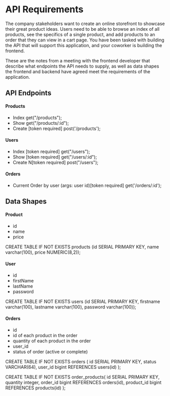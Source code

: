 # API Requirements
The company stakeholders want to create an online storefront to showcase their great product ideas. Users need to be able to browse an index of all products, see the specifics of a single product, and add products to an order that they can view in a cart page. You have been tasked with building the API that will support this application, and your coworker is building the frontend.

These are the notes from a meeting with the frontend developer that describe what endpoints the API needs to supply, as well as data shapes the frontend and backend have agreed meet the requirements of the application. 

## API Endpoints
#### Products
- Index get("/products");
- Show get("/products/:id");
- Create [token required] post('/products');

#### Users
- Index [token required] get("/users");
- Show [token required] get("/users/:id");
- Create N[token required] post("/users");

#### Orders
- Current Order by user (args: user id)[token required] get('/orders/:id');

## Data Shapes
#### Product
-  id
- name
- price

CREATE TABLE IF NOT EXISTS products (id SERIAL PRIMARY KEY, name varchar(100), price NUMERIC(8,2));

#### User
- id
- firstName
- lastName
- password

CREATE TABLE IF NOT EXISTS users (id SERIAL PRIMARY KEY, firstname varchar(100), lastname varchar(100), password varchar(100));

#### Orders
- id
- id of each product in the order
- quantity of each product in the order
- user_id
- status of order (active or complete)

CREATE TABLE IF NOT EXISTS orders (
    id SERIAL PRIMARY KEY,
    status VARCHAR(64),
    user_id bigint REFERENCES users(id)
);

CREATE TABLE IF NOT EXISTS order_products(
    id SERIAL PRIMARY KEY,
    quantity integer,
    order_id bigint REFERENCES orders(id),
    product_id bigint REFERENCES products(id)
);